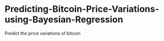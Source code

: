 # Predicting-Bitcoin-Price-Variations-using-Bayesian-Regression
Predict the price variations of bitcoin
